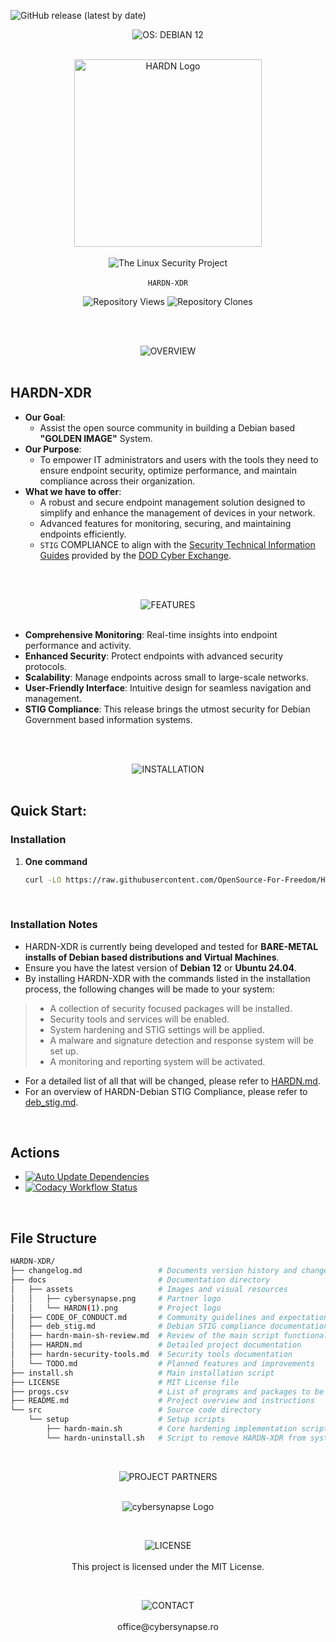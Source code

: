 ![GitHub release (latest by date)](https://img.shields.io/github/v/release/OpenSource-For-Freedom/HARDN?include_prereleases)


<p align="center">
  <img src="https://img.shields.io/badge/OS: Debian Systems-red?style=for-the-badge&labelColor=grey" alt="OS: DEBIAN 12"><br><br>
</p>

<p align="center">
  <img src="docs/assets/HARDN(1).png" alt="HARDN Logo" width="300px" /><br><br>
  <img src="https://img.shields.io/badge/The_Linux_Security_Project-red?style=for-the-badge&labelColor=black" alt="The Linux Security Project"><br><br>
  <code>HARDN-XDR</code>
</p>


<p align="center">
  <img src="https://img.shields.io/endpoint?label=Views&url=https://opensource-for-freedom.github.io/HARDN-XDR/traffic-views.json" alt="Repository Views" />
  <img src="https://img.shields.io/endpoint?label=Clones&url=https://opensource-for-freedom.github.io/HARDN-XDR/traffic-clones.json" alt="Repository Clones" />
</p>


<br>
<br>
<p align="center">
  <img src="https://img.shields.io/badge/OVERVIEW-white?style=for-the-badge&labelColor=black" alt="OVERVIEW"><br><br>
</p>


## HARDN-XDR
- **Our Goal**: 
  - Assist the open source community in building a Debian based **"GOLDEN IMAGE"** System.
- **Our Purpose**: 
  - To empower IT administrators and users with the tools they need to ensure endpoint security, optimize performance, and maintain compliance across their organization.
- **What we have to offer**:
  - A robust and secure endpoint management solution designed to simplify and enhance the management of devices in your network. 
  - Advanced features for monitoring, securing, and maintaining endpoints efficiently.
  - `STIG` COMPLIANCE to align with the [Security Technical Information Guides](https://public.cyber.mil/stigs/) provided by the [DOD Cyber Exchange](https://public.cyber.mil/).


<br>
<br>
<p align="center">
  <img src="https://img.shields.io/badge/FEATURES-white?style=for-the-badge&labelColor=black" alt="FEATURES"><br><br>
</p>

- **Comprehensive Monitoring**: Real-time insights into endpoint performance and activity.
- **Enhanced Security**: Protect endpoints with advanced security protocols.
- **Scalability**: Manage endpoints across small to large-scale networks.
- **User-Friendly Interface**: Intuitive design for seamless navigation and management.
- **STIG Compliance**: This release brings the utmost security for Debian Government based information systems. 


<br>
<br>
<p align="center">
  <img src="https://img.shields.io/badge/INSTALLATION-white?style=for-the-badge&labelColor=black" alt="INSTALLATION"><br><br>
</p>


## Quick Start: 

### Installation

1.  **One command**

    ```bash
    curl -LO https://raw.githubusercontent.com/OpenSource-For-Freedom/HARDN-XDR/main/src/setup/hardn-main.sh && sudo chmod +x hardn-main.sh && sudo ./hardn-main.sh
    ```

<br>

### Installation Notes
- HARDN-XDR is currently being developed and tested for **BARE-METAL installs of Debian based distributions and Virtual Machines**.
- Ensure you have the latest version of **Debian 12** or **Ubuntu 24.04**.
- By installing HARDN-XDR with the commands listed in the installation process, the following changes will be made to your system:
> - A collection of security focused packages will be installed.
> - Security tools and services will be enabled.
> - System hardening and STIG settings will be applied.
> - A malware and signature detection and response system will be set up.
> - A monitoring and reporting system will be activated. 
- For a detailed list of all that will be changed, please refer to [HARDN.md](docs/HARDN.md).
- For an overview of HARDN-Debian STIG Compliance, please refer to [deb_stig.md](docs/deb_stig.md).



<br>


## Actions
- [![Auto Update Dependencies](https://github.com/OpenSource-For-Freedom/HARDN-XDR/actions/workflows/validate.yml/badge.svg)](https://github.com/OpenSource-For-Freedom/HARDN-XDR/actions/workflows/validate.yml)
- [![Codacy Workflow Status](https://github.com/OpenSource-For-Freedom/HARDN-XDR/actions/workflows/codacy.yml/badge.svg)](https://github.com/OpenSource-For-Freedom/HARDN-XDR/actions/workflows/codacy.yml)
<br>

## File Structure


```bash
HARDN-XDR/
├── changelog.md                 # Documents version history and changes
├── docs                         # Documentation directory
│   ├── assets                   # Images and visual resources
│   │   ├── cybersynapse.png     # Partner logo
│   │   └── HARDN(1).png         # Project logo
│   ├── CODE_OF_CONDUCT.md       # Community guidelines and expectations
│   ├── deb_stig.md              # Debian STIG compliance documentation
│   ├── hardn-main-sh-review.md  # Review of the main script functionality
│   ├── HARDN.md                 # Detailed project documentation
│   ├── hardn-security-tools.md  # Security tools documentation
│   └── TODO.md                  # Planned features and improvements
├── install.sh                   # Main installation script
├── LICENSE                      # MIT License file
├── progs.csv                    # List of programs and packages to be installed
├── README.md                    # Project overview and instructions
└── src                          # Source code directory
    └── setup                    # Setup scripts
        ├── hardn-main.sh        # Core hardening implementation script
        └── hardn-uninstall.sh   # Script to remove HARDN-XDR from system
```



<br>

<p align="center">
  <img src="https://img.shields.io/badge/PROJECT PARTNERS-white?style=for-the-badge&labelColor=black" alt="PROJECT PARTNERS"><br><br>
</p>


<p align="center">
  <img src="docs/assets/cybersynapse.png" alt="cybersynapse Logo" />
</p>

<br>

<p align="center">
  <img src="https://img.shields.io/badge/LICENSE-white?style=for-the-badge&labelColor=black" alt="LICENSE"><br><br>
This project is licensed under the MIT License.
  
</p>

<br>

<p align="center">
  <img src="https://img.shields.io/badge/CONTACT-white?style=for-the-badge&labelColor=black" alt="CONTACT"><br><br>
office@cybersynapse.ro
</p>



